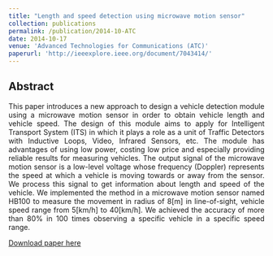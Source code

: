```yaml
---
title: "Length and speed detection using microwave motion sensor"
collection: publications
permalink: /publication/2014-10-ATC
date: 2014-10-17
venue: 'Advanced Technologies for Communications (ATC)'
paperurl: 'http://ieeexplore.ieee.org/document/7043414/'
---
```


## Abstract

<p style='text-align: justify;'>This paper introduces a new approach to design a vehicle detection module using a microwave motion sensor in order to obtain vehicle length and vehicle speed. The design of this module aims to apply for Intelligent Transport System (ITS) in which it plays a role as a unit of Traffic Detectors with Inductive Loops, Video, Infrared Sensors, etc. The module has advantages of using low power, costing low price and especially providing reliable results for measuring vehicles. The output signal of the microwave motion sensor is a low-level voltage whose frequency (Doppler) represents the speed at which a vehicle is moving towards or away from the sensor. We process this signal to get information about length and speed of the vehicle. We implemented the method in a microwave motion sensor named HB100 to measure the movement in radius of 8[m] in line-of-sight, vehicle speed range from 5[km/h] to 40[km/h]. We achieved the accuracy of more than 80% in 100 times observing a specific vehicle in a specific speed range.</p>

[Download paper here](http://khanhdinhduy.github.io/files/07043414.pdf)